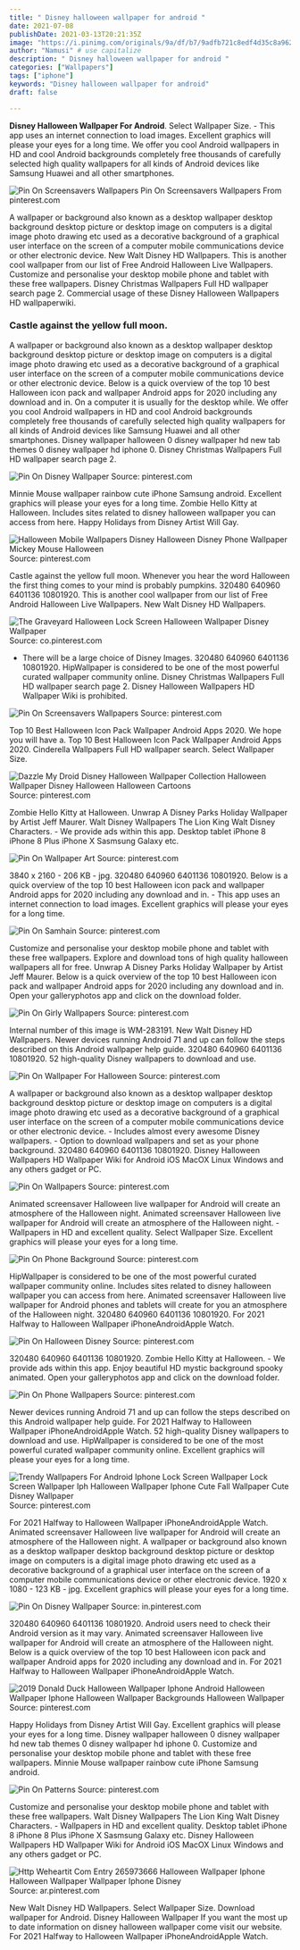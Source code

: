 ```yaml
---
title: " Disney halloween wallpaper for android "
date: 2021-07-08
publishDate: 2021-03-13T20:21:35Z
image: "https://i.pinimg.com/originals/9a/df/b7/9adfb721c8edf4d35c8a96292e65b3ce.jpg"
author: "Namusi" # use capitalize
description: " Disney halloween wallpaper for android "
categories: ["Wallpapers"]
tags: ["iphone"]
keywords: "Disney halloween wallpaper for android"
draft: false

---
```



**Disney Halloween Wallpaper For Android**. Select Wallpaper Size. - This app uses an internet connection to load images. Excellent graphics will please your eyes for a long time. We offer you cool Android wallpapers in HD and cool Android backgrounds completely free thousands of carefully selected high quality wallpapers for all kinds of Android devices like Samsung Huawei and all other smartphones.

![Pin On Screensavers Wallpapers](https://i.pinimg.com/originals/cc/7d/42/cc7d4297afa4ef558766b5eb29762825.png "Pin On Screensavers Wallpapers")
Pin On Screensavers Wallpapers From pinterest.com


A wallpaper or background also known as a desktop wallpaper desktop background desktop picture or desktop image on computers is a digital image photo drawing etc used as a decorative background of a graphical user interface on the screen of a computer mobile communications device or other electronic device. New Walt Disney HD Wallpapers. This is another cool wallpaper from our list of Free Android Halloween Live Wallpapers. Customize and personalise your desktop mobile phone and tablet with these free wallpapers. Disney Christmas Wallpapers Full HD wallpaper search page 2. Commercial usage of these Disney Halloween Wallpapers HD wallpaperwiki.

### Castle against the yellow full moon.

A wallpaper or background also known as a desktop wallpaper desktop background desktop picture or desktop image on computers is a digital image photo drawing etc used as a decorative background of a graphical user interface on the screen of a computer mobile communications device or other electronic device. Below is a quick overview of the top 10 best Halloween icon pack and wallpaper Android apps for 2020 including any download and in. On a computer it is usually for the desktop while. We offer you cool Android wallpapers in HD and cool Android backgrounds completely free thousands of carefully selected high quality wallpapers for all kinds of Android devices like Samsung Huawei and all other smartphones. Disney wallpaper halloween 0 disney wallpaper hd new tab themes 0 disney wallpaper hd iphone 0. Disney Christmas Wallpapers Full HD wallpaper search page 2.


![Pin On Disney Wallpaper](https://i.pinimg.com/originals/f4/54/e3/f454e322f68444de1eb7e857deb09ffc.png "Pin On Disney Wallpaper")
Source: pinterest.com

Minnie Mouse wallpaper rainbow cute iPhone Samsung android. Excellent graphics will please your eyes for a long time. Zombie Hello Kitty at Halloween. Includes sites related to disney halloween wallpaper you can access from here. Happy Holidays from Disney Artist Will Gay.

![Halloween Mobile Wallpapers Disney Halloween Disney Phone Wallpaper Mickey Mouse Halloween](https://i.pinimg.com/736x/87/5c/b0/875cb0d1cee381761f142d00d7a3f4c1.jpg "Halloween Mobile Wallpapers Disney Halloween Disney Phone Wallpaper Mickey Mouse Halloween")
Source: pinterest.com

Castle against the yellow full moon. Whenever you hear the word Halloween the first thing comes to your mind is probably pumpkins. 320480 640960 6401136 10801920. This is another cool wallpaper from our list of Free Android Halloween Live Wallpapers. New Walt Disney HD Wallpapers.

![The Graveyard Halloween Lock Screen Halloween Wallpaper Disney Wallpaper](https://i.pinimg.com/originals/76/4e/f3/764ef3ed62dca228da08f4295f88e886.jpg "The Graveyard Halloween Lock Screen Halloween Wallpaper Disney Wallpaper")
Source: co.pinterest.com

- There will be a large choice of Disney Images. 320480 640960 6401136 10801920. HipWallpaper is considered to be one of the most powerful curated wallpaper community online. Disney Christmas Wallpapers Full HD wallpaper search page 2. Disney Halloween Wallpapers HD Wallpaper Wiki is prohibited.

![Pin On Screensavers Wallpapers](https://i.pinimg.com/originals/cc/7d/42/cc7d4297afa4ef558766b5eb29762825.png "Pin On Screensavers Wallpapers")
Source: pinterest.com

Top 10 Best Halloween Icon Pack Wallpaper Android Apps 2020. We hope you will have a. Top 10 Best Halloween Icon Pack Wallpaper Android Apps 2020. Cinderella Wallpapers Full HD wallpaper search. Select Wallpaper Size.

![Dazzle My Droid Disney Halloween Wallpaper Collection Halloween Wallpaper Disney Halloween Halloween Cartoons](https://i.pinimg.com/originals/8e/7b/d8/8e7bd855563177b7baee315b3cb7e153.jpg "Dazzle My Droid Disney Halloween Wallpaper Collection Halloween Wallpaper Disney Halloween Halloween Cartoons")
Source: pinterest.com

Zombie Hello Kitty at Halloween. Unwrap A Disney Parks Holiday Wallpaper by Artist Jeff Maurer. Walt Disney Wallpapers The Lion King Walt Disney Characters. - We provide ads within this app. Desktop tablet iPhone 8 iPhone 8 Plus iPhone X Sasmsung Galaxy etc.

![Pin On Wallpaper Art](https://i.pinimg.com/originals/3e/fa/dd/3efadd59c9705acb61ca12e1efa0476d.jpg "Pin On Wallpaper Art")
Source: pinterest.com

3840 x 2160 - 206 KB - jpg. 320480 640960 6401136 10801920. Below is a quick overview of the top 10 best Halloween icon pack and wallpaper Android apps for 2020 including any download and in. - This app uses an internet connection to load images. Excellent graphics will please your eyes for a long time.

![Pin On Samhain](https://i.pinimg.com/originals/f8/83/62/f883628d5e8006792d6ecaf2fd2dda66.jpg "Pin On Samhain")
Source: pinterest.com

Customize and personalise your desktop mobile phone and tablet with these free wallpapers. Explore and download tons of high quality halloween wallpapers all for free. Unwrap A Disney Parks Holiday Wallpaper by Artist Jeff Maurer. Below is a quick overview of the top 10 best Halloween icon pack and wallpaper Android apps for 2020 including any download and in. Open your galleryphotos app and click on the download folder.

![Pin On Girly Wallpapers](https://i.pinimg.com/originals/f0/2d/27/f02d27ac10f3e7dcd8fed106f9adb82c.jpg "Pin On Girly Wallpapers")
Source: pinterest.com

Internal number of this image is WM-283191. New Walt Disney HD Wallpapers. Newer devices running Android 71 and up can follow the steps described on this Android wallpaper help guide. 320480 640960 6401136 10801920. 52 high-quality Disney wallpapers to download and use.

![Pin On Wallpaper For Halloween](https://i.pinimg.com/originals/2e/99/65/2e9965fd73dbf2b1a94413ec218a3917.png "Pin On Wallpaper For Halloween")
Source: pinterest.com

A wallpaper or background also known as a desktop wallpaper desktop background desktop picture or desktop image on computers is a digital image photo drawing etc used as a decorative background of a graphical user interface on the screen of a computer mobile communications device or other electronic device. - Includes almost every awesome Disney wallpapers. - Option to download wallpapers and set as your phone background. 320480 640960 6401136 10801920. Disney Halloween Wallpapers HD Wallpaper Wiki for Android iOS MacOX Linux Windows and any others gadget or PC.

![Pin On Wallpapers](https://i.pinimg.com/originals/fb/ef/38/fbef389455d435408471fbda848dea09.png "Pin On Wallpapers")
Source: pinterest.com

Animated screensaver Halloween live wallpaper for Android will create an atmosphere of the Halloween night. Animated screensaver Halloween live wallpaper for Android will create an atmosphere of the Halloween night. - Wallpapers in HD and excellent quality. Select Wallpaper Size. Excellent graphics will please your eyes for a long time.

![Pin On Phone Background](https://i.pinimg.com/originals/56/ac/a8/56aca87392d7ab0adb3c715779b185a8.jpg "Pin On Phone Background")
Source: pinterest.com

HipWallpaper is considered to be one of the most powerful curated wallpaper community online. Includes sites related to disney halloween wallpaper you can access from here. Animated screensaver Halloween live wallpaper for Android phones and tablets will create for you an atmosphere of the Halloween night. 320480 640960 6401136 10801920. For 2021 Halfway to Halloween Wallpaper iPhoneAndroidApple Watch.

![Pin On Halloween Disney](https://i.pinimg.com/originals/62/62/7b/62627be355f23113f1235be9dd0eb7e8.jpg "Pin On Halloween Disney")
Source: pinterest.com

320480 640960 6401136 10801920. Zombie Hello Kitty at Halloween. - We provide ads within this app. Enjoy beautiful HD mystic background spooky animated. Open your galleryphotos app and click on the download folder.

![Pin On Phone Wallpapers](https://i.pinimg.com/originals/46/be/26/46be2687b90cb88d901aa9a14c7f916f.jpg "Pin On Phone Wallpapers")
Source: pinterest.com

Newer devices running Android 71 and up can follow the steps described on this Android wallpaper help guide. For 2021 Halfway to Halloween Wallpaper iPhoneAndroidApple Watch. 52 high-quality Disney wallpapers to download and use. HipWallpaper is considered to be one of the most powerful curated wallpaper community online. Excellent graphics will please your eyes for a long time.

![Trendy Wallpapers For Android Iphone Lock Screen Wallpaper Lock Screen Wallpaper Iph Halloween Wallpaper Iphone Cute Fall Wallpaper Cute Disney Wallpaper](https://i.pinimg.com/564x/fa/b3/17/fab3172cabd45761cd8ccd1bdc832c41.jpg "Trendy Wallpapers For Android Iphone Lock Screen Wallpaper Lock Screen Wallpaper Iph Halloween Wallpaper Iphone Cute Fall Wallpaper Cute Disney Wallpaper")
Source: pinterest.com

For 2021 Halfway to Halloween Wallpaper iPhoneAndroidApple Watch. Animated screensaver Halloween live wallpaper for Android will create an atmosphere of the Halloween night. A wallpaper or background also known as a desktop wallpaper desktop background desktop picture or desktop image on computers is a digital image photo drawing etc used as a decorative background of a graphical user interface on the screen of a computer mobile communications device or other electronic device. 1920 x 1080 - 123 KB - jpg. Excellent graphics will please your eyes for a long time.

![Pin On Disney Wallpaper](https://i.pinimg.com/originals/0f/3d/58/0f3d580bce23b9b2aebf4bc1c147ab39.jpg "Pin On Disney Wallpaper")
Source: in.pinterest.com

320480 640960 6401136 10801920. Android users need to check their Android version as it may vary. Animated screensaver Halloween live wallpaper for Android will create an atmosphere of the Halloween night. Below is a quick overview of the top 10 best Halloween icon pack and wallpaper Android apps for 2020 including any download and in. For 2021 Halfway to Halloween Wallpaper iPhoneAndroidApple Watch.

![2019 Donald Duck Halloween Wallpaper Iphone Android Halloween Wallpaper Iphone Halloween Wallpaper Backgrounds Halloween Wallpaper](https://i.pinimg.com/originals/78/87/58/7887588d823ea68dfc526f44caee44e3.jpg "2019 Donald Duck Halloween Wallpaper Iphone Android Halloween Wallpaper Iphone Halloween Wallpaper Backgrounds Halloween Wallpaper")
Source: pinterest.com

Happy Holidays from Disney Artist Will Gay. Excellent graphics will please your eyes for a long time. Disney wallpaper halloween 0 disney wallpaper hd new tab themes 0 disney wallpaper hd iphone 0. Customize and personalise your desktop mobile phone and tablet with these free wallpapers. Minnie Mouse wallpaper rainbow cute iPhone Samsung android.

![Pin On Patterns](https://i.pinimg.com/originals/a1/b4/97/a1b4977eb4bf3f5921da70fb2b2f1167.jpg "Pin On Patterns")
Source: pinterest.com

Customize and personalise your desktop mobile phone and tablet with these free wallpapers. Walt Disney Wallpapers The Lion King Walt Disney Characters. - Wallpapers in HD and excellent quality. Desktop tablet iPhone 8 iPhone 8 Plus iPhone X Sasmsung Galaxy etc. Disney Halloween Wallpapers HD Wallpaper Wiki for Android iOS MacOX Linux Windows and any others gadget or PC.

![Http Weheartit Com Entry 265973666 Halloween Wallpaper Iphone Halloween Wallpaper Wallpaper Iphone Disney](https://i.pinimg.com/originals/9a/df/b7/9adfb721c8edf4d35c8a96292e65b3ce.jpg "Http Weheartit Com Entry 265973666 Halloween Wallpaper Iphone Halloween Wallpaper Wallpaper Iphone Disney")
Source: ar.pinterest.com

New Walt Disney HD Wallpapers. Select Wallpaper Size. Download wallpaper for Android. Disney Halloween Wallpaper If you want the most up to date information on disney halloween wallpaper come visit our website. For 2021 Halfway to Halloween Wallpaper iPhoneAndroidApple Watch.

